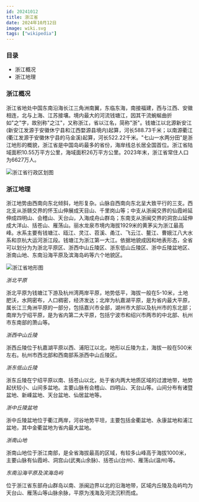 ```yaml
---
id: 20241012
title: 浙江省
date: 2024年10月12日
image: wiki.svg
tags: ["wikipedia"]
---
```



### 目录

 - 浙江概况
 - 浙江地理


### 浙江概况

浙江省地处中国东南沿海长江三角洲南翼，东临东海，南接福建，西与江西、安徽相连，北与上海、江苏接壤。境内最大的河流钱塘江，因其干流蜿蜒曲折如"之"字，故别称"之江"，又称浙江，省以江名，简称"浙"。钱塘江以北源新安江(新安江发源于安徽休宁县和江西婺源县境内)起算，河长588.73千米；以南源衢江(衢江发源于安徽休宁县的马金溪)起算，河长522.22千米。"七山一水两分田"是浙江地形的概貌，浙江省是中国岛屿最多的省份，海岸线总长居全国首位。浙江省陆域面积10.55万平方公里，海域面积26万平方公里。2023年末，浙江省常住人口为6627万人。

![浙江省行政区划图](https://loongzxl.com/blogs/20241012浙江省行政区划图.jpg)


### 浙江地理

浙江地势由西南向东北倾斜，地形复杂。山脉自西南向东北呈大致平行的三支。西北支从浙赣交界的怀玉山伸展成天目山、千里岗山等；中支从浙闽交界的仙霞岭延伸成四明山、会稽山、天台山，入海成舟山群岛；东南支从浙闽交界的洞宫山延伸成大洋山、括苍山、雁荡山。丽水龙泉市境内海拔1929米的黄茅尖为浙江最高峰。水系主要有钱塘江、瓯江、灵江、苕溪、甬江、飞云江、鳌江、曹娥江八大水系和京杭大运河浙江段。钱塘江为浙江第一大江。依据地貌成因和地表形态，全省可以划分为为浙北平原区、浙西中山丘陵区、浙东低山丘陵区、浙中丘陵盆地区、浙南山地、东南沿海平原及滨海岛屿等六个地貌区。

![浙江省地形图](https://loongzxl.com/blogs/20241012浙江省地形图.jpg)

*浙北平原*

浙北平原为钱塘江下游及杭州湾两岸平原，地势低平，海拔一般在5-10米，土地肥沃，水网密布，人口稠密，经济发达；北岸为杭嘉湖平原，是为省内最大平原，属长江三角洲平原的一部分，包括嘉兴市全部，湖州市大部以及杭州市的东北部；南岸为宁绍平原，是为省内第二大平原，包括宁波市和绍兴市两市的中北部、杭州市东南部的萧山等。

*浙西中山丘陵*

浙西丘陵位于杭嘉湖平原以西、浦阳江以北，地形以丘陵为主，海拔一般在500米左右。杭州市西北部和西南部系浙西中山丘陵区。

*浙东低山丘陵*

浙东丘陵在宁绍平原以南、括苍山以北，处于省内两大地质区域的过渡地带，地势起伏较小、山间多盆地。主要山脉有会稽山、四明山、天台山等。山间分布有诸暨盆地、新嵊盆地、天台盆地、仙居盆地等。

*浙中丘陵盆地*

浙中丘陵盆地位于衢江两岸，河谷地势平坦，主要包括金衢盆地、永康盆地和浦江盆地，其中金衢盆地为省内最大盆地。

*浙南山地*

浙南山地位于浙江南部，是全省海拔最高的区域，有较多山峰高于海拔1000米，主要山脉有仙霞岭、洞宫山(武夷山余脉)、括苍山(台州)、雁荡山(温州)等。

*东南沿海平原及滨海岛屿*

位于浙江省东部舟山群岛以南、浙闽边界以北的沿海地带，区域内丘陵及岛屿均为天台山、雁荡山等山脉余脉，平原为浅海及河流沉积而成。




